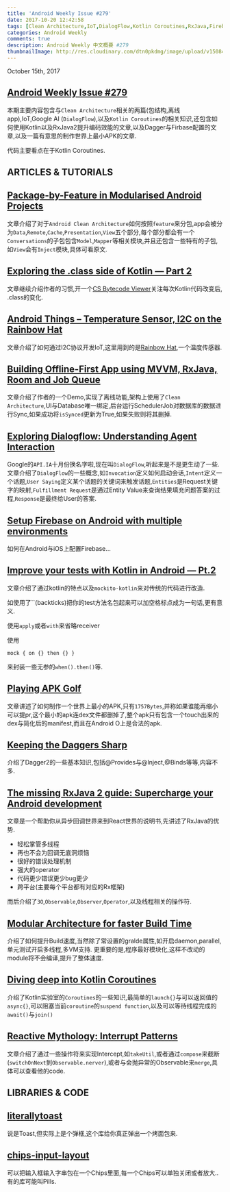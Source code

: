 ```yaml
---
title: 'Android Weekly Issue #279'
date: 2017-10-20 12:42:58
tags: [Clean Architecture,IoT,DialogFlow,Kotlin Coroutines,RxJava,Firebase,Dagger,Modular Architecture]
categories: Android Weekly
comments: true
description: Android Weekly 中文概要 #279
thumbnailImage: http://res.cloudinary.com/dtn0pkdmg/image/upload/v1508475006/279_eqp0pr.jpg
---
```


October 15th, 2017

## [Android Weekly Issue #279](http://androidweekly.net/issues/issue-279)

本期主要内容包含与`Clean Architecture`相关的两篇(包结构,离线app),IoT,Google AI (`DialogFlow`),以及`Kotlin Coroutines`的相关知识,还包含如何使用Kotlin以及RxJava2提升编码效能的文章,以及Dagger与Firbase配置的文章,以及一篇有意思的制作世界上最小APK的文章.

代码主要看点在于Kotlin Coroutines.

<!--more-->

## ARTICLES & TUTORIALS

## [Package-by-Feature in Modularised Android Projects ](https://overflow.buffer.com/2017/10/13/package-feature-modularised-android-projects/)

文章介绍了对于`Android Clean Architecture`如何按照`feature`来分包,app会被分为`Data`,`Remote`,`Cache`,`Presentation`,`View`五个部分,每个部分都会有一个`Conversations`的子包包含`Model`,`Mapper`等相关模块,并且还包含一些特有的子包,如`View`会有`Inject`模块,具体可看原文.

## [Exploring the .class side of Kotlin — Part 2 ](https://proandroiddev.com/exploring-the-class-side-of-kotlin-part-2-60d71a780279)

文章继续介绍作者的习惯,开一个[CS Bytecode Viewer](https://github.com/borisf/classyshark-bytecode-viewer)关注每次Kotlin代码改变后, .class的变化.

## [Android Things – Temperature Sensor, I2C on the Rainbow Hat ](http://blog.blundellapps.co.uk/tut-android-things-temperature-sensor-i2c-on-the-rainbow-hat/)

文章介绍了如何通过I2C协议开发IoT,这里用到的是[Rainbow Hat](https://shop.pimoroni.com/products/rainbow-hat-for-android-things),一个温度传感器.

## [Building Offline-First App using MVVM, RxJava, Room and Job Queue ](https://proandroiddev.com/offline-apps-its-easier-than-you-think-9ff97701a73f)

文章介绍了作者的一个Demo,实现了离线功能,架构上使用了`Clean Architecture`,UI与Database唯一绑定,后台运行SchedulerJob对数据库的数据进行Sync,如果成功将`isSynced`更新为True,如果失败则将其删掉.

## [Exploring Dialogflow: Understanding Agent Interaction ](https://medium.com/@hitherejoe/exploring-dialogflow-understanding-agent-interaction-8f3323e3b738)

Google的`API.IA`十月份换名字啦,现在叫`DialogFlow`,听起来是不是更生动了一些.
文章介绍了`DialogFlow`的一些概念,如`Invocation`定义如何启动会话,`Intent`定义一个话题,`User Saying`定义某个话题的关键词来触发话题,`Entities`是Request关键字的映射,`Fulfillment Request`是通过Entity Value来查询结果填充问题答案的过程,`Response`是最终给User的答案.

## [Setup Firebase on Android with multiple environments ](https://medium.com/bam-tech/setup-firebase-on-ios-android-with-multiple-environments-ad4e7ef35607)

如何在Android与iOS上配置Firebase...

## [Improve your tests with Kotlin in Android — Pt.2 ](https://proandroiddev.com/improve-your-tests-with-kotlin-in-android-pt-2-f3594e5e7bfd)

文章介绍了通过kotlin的特点以及`mockito-kotlin`来对传统的代码进行改造.

如使用了``(backticks)把你的test方法名包起来可以加空格标点成为一句话,更有意义.

使用`apply`或者`with`来省略receiver

使用
```
mock { on {} then {} }
```
来封装一些无参的`when().then()`等.


## [Playing APK Golf ](https://fractalwrench.co.uk/posts/playing-apk-golf-how-low-can-an-android-app-go/)

文章讲述了如何制作一个世界上最小的APK,只有`1757Bytes`,并称如果谁能再缩小可以提pr,这个最小的apk连dex文件都删掉了,整个apk只有包含一个touch出来的dex与简化后的manifest,而且在Android O上是合法的apk.

## [Keeping the Daggers Sharp ](https://medium.com/square-corner-blog/keeping-the-daggers-sharp-%EF%B8%8F-230b3191c3f)

介绍了Dagger2的一些基本知识,包括@Provides与@Inject,@Binds等等,内容不多.

## [The missing RxJava 2 guide: Supercharge your Android development ](https://techbeacon.com/missing-rxjava-2-guide-supercharge-your-android-development)

文章是一个帮助你从异步回调世界来到React世界的说明书,先讲述了RxJava的优势.
- 轻松掌管多线程
- 再也不会为回调无底洞烦恼
- 很好的错误处理机制
- 强大的operator
- 代码更少错误更少bug更少
- 跨平台(主要每个平台都有对应的Rx框架)

而后介绍了`3O`,`Observable`,`Observer`,`Operator`,以及线程相关的操作符.

## [Modular Architecture for faster Build Time ](https://proandroiddev.com/modular-architecture-for-faster-build-time-d58397cb7bfe)

介绍了如何提升Build速度,当然除了常设置的gralde属性,如开启daemon,parallel,单元测试开启多线程,多VM支持.
更重要的是,程序最好模块化,这样不改动的module将不会编译,提升了整体速度.

## [Diving deep into Kotlin Coroutines ](https://www.kotlindevelopment.com/deep-dive-coroutines/)

介绍了Kotlin实验室的`Coroutines`的一些知识,最简单的`launch{}`与可以返回值的`async{}`,可以阻塞当前`coroutine`的`suspend function`,以及可以等待线程完成的`await()`与`join()`

## [Reactive Mythology: Interrupt Patterns ](https://medium.com/@tomarShashank/reactive-mythology-interrupt-patterns-e244979b865a)

文章介绍了通过一些操作符来实现Intercept,如`takeUtil`,或者通过`compose`来截断(`switchOnNext`到`Observable.nerver`),或者与会抛异常的Observable来`merge`,具体可以查看他的code.

## LIBRARIES & CODE

## [literallytoast ](https://github.com/dvoiss/literallytoast)

说是Toast,但实际上是个弹框,这个库给你真正弹出一个烤面包来.

## [chips-input-layout ](https://github.com/tylersuehr7/chips-input-layout)

可以把输入框输入字串包在一个Chips里面,每一个Chips可以单独关闭或者放大..有的库可能叫Pills.